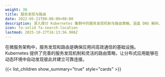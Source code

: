 ```yaml
---
weight: 38
title: 服务发现与路由
date: 2022-05-21T00:00:00+08:00
description: 深入探讨 Kubernetes 集群中的服务发现机制与路由策略，涵盖 DNS 解析、负载均衡、Service 类型、Ingress 控制器以及在云原生微服务架构中的最佳实践。
icon: fa-solid fa-search-location
lastmod: 2025-10-27T16:13:56.906Z
---
```


在微服务架构中，服务发现和路由是确保应用间高效通信的基础设施。Kubernetes 提供了完善的服务发现机制和灵活的路由策略，让分布式应用能够在动态环境中自动发现彼此并建立可靠连接。

{{< list_children show_summary="true" style="cards"  >}}
